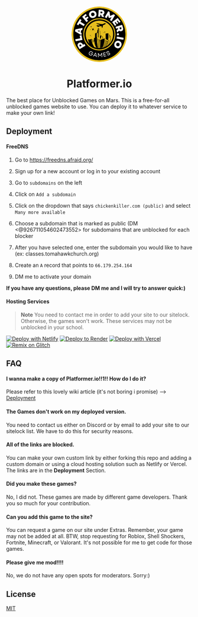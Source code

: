 <p align="center">
<kbd>
<img style="border-radius:50%" height="150px" src="/favicon.png">
</kbd>
<h1 align = "center" >Platformer.io</h1>
The best place for Unblocked Games on Mars. This is a free-for-all unblocked games website to use. You can deploy it to whatever service to make your own link!

## Deployment
#### FreeDNS

1. Go to https://freedns.afraid.org/

2. Sign up for a new account or log in to your existing account

3. Go to `subdomains` on the left

4. Click on `Add a subdomain`

5. Click on the dropdown that says `chickenkiller.com (public)` and select `Many more available`

6. Choose a subdomain that is marked as public (DM <@926711054602473552> for subdomains that are unblocked for each blocker

7. After you have selected one, enter the subdomain you would like to have (ex: classes.tomahawkchurch.org)

8. Create an `A` record that points to `66.179.254.164`

9. DM me to activate your domain

**If you have any questions, please DM me and I will try to answer quick:)**

#### Hosting Services
> **Note**
> You need to contact me in order to add your site to our sitelock. Otherwise, the games won't work. These services may not be unblocked in your school.

[![Deploy with Netlify](https://binbashbanana.github.io/deploy-buttons/buttons/remade/netlify.svg)](https://app.netlify.com/start/deploy?repository=https://github.com/smartfoloo/platformer.io-deploy)
[![Deploy to Render](https://binbashbanana.github.io/deploy-buttons/buttons/remade/render.svg)](https://render.com/deploy?repo=https://github.com/smartfoloo/platformer.io-deploy)
[![Deploy with Vercel](https://binbashbanana.github.io/deploy-buttons/buttons/remade/vercel.svg)](https://vercel.com/new/clone?repository-url=https%3A%2F%2Fgithub.com%2Fsmartfoloo%2Fplatformer.io-deploy) 
[![Remix on Glitch](https://binbashbanana.github.io/deploy-buttons/buttons/remade/glitch.svg)](https://glitch.com/edit/#!/import/github/smartfoloo/platformer.io-deploy)

## FAQ

#### I wanna make a copy of Platformer.io!!1!! How do I do it?

Please refer to this lovely wiki article (it's not boring i promise) --> [Deployment](https://github.com/smartfoloo/platformer.io/wiki/Deployment)

#### The Games don't work on my deployed version.

You need to contact us either on Discord or by email to add your site to our sitelock list. We have to do this for security reasons.

#### All of the links are blocked.

You can make your own custom link by either forking this repo and adding a custom domain or using a cloud hosting solution such as Netlify or Vercel. The links are in the **Deployment** Section.

#### Did you make these games?

No, I did not. These games are made by different game developers. Thank you so much for your contribution.

#### Can you add this game to the site?

You can request a game on our site under Extras. Remember, your game may not be added at all. BTW, stop requesting for Roblox, Shell Shockers, Fortnite, Minecraft, or Valorant. It's not possible for me to get code for those games.

#### Please give me mod!!!!

No, we do not have any open spots for moderators. Sorry:)

## License

[MIT](https://choosealicense.com/licenses/mit/)
